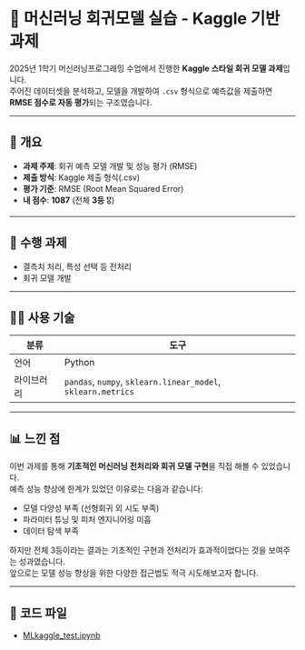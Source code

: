 # 🧪 머신러닝 회귀모델 실습 - Kaggle 기반 과제

2025년 1학기 머신러닝프로그래밍 수업에서 진행한 **Kaggle 스타일 회귀 모델 과제**입니다.  
주어진 데이터셋을 분석하고, 모델을 개발하여 `.csv` 형식으로 예측값을 제출하면 **RMSE 점수로 자동 평가**되는 구조였습니다.

---

## 📌 개요

- **과제 주제**: 회귀 예측 모델 개발 및 성능 평가 (RMSE)
- **제출 방식**: Kaggle 제출 형식(.csv)
- **평가 기준**: RMSE (Root Mean Squared Error)
- **내 점수**: **1087** (전체 **3등** 🎖️)

---

## 🔎 수행 과제

- 결측치 처리, 특성 선택 등 전처리
- 회귀 모델 개발


---

## 👩‍💻 사용 기술

| 분류 | 도구 |
|------|------|
| 언어 | Python |
| 라이브러리 | `pandas`, `numpy`, `sklearn.linear_model`, `sklearn.metrics` |

---

## 📊 느낀 점

이번 과제를 통해 **기초적인 머신러닝 전처리와 회귀 모델 구현**을 직접 해볼 수 있었습니다.  
예측 성능 향상에 한계가 있었던 이유로는 다음과 같습니다:

- 모델 다양성 부족 (선형회귀 외 시도 부족)
- 파라미터 튜닝 및 피처 엔지니어링 미흡
- 데이터 탐색 부족

하지만 전체 3등이라는 결과는 기초적인 구현과 전처리가 효과적이었다는 것을 보여주는 성과였습니다.  
앞으로는 모델 성능 향상을 위한 다양한 접근법도 적극 시도해보고자 합니다.

---

## 📎 코드 파일

- [MLkaggle_test.ipynb](./MLkaggle_test.ipynb)

